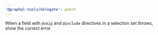 ```yaml
---
'@graphql-tools/delegate': patch
---
```


When a field with `@skip` and `@include` directives in a selection set throws, show the correct error
